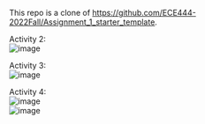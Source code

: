 This repo is a clone of 
https://github.com/ECE444-2022Fall/Assignment_1_starter_template. 

Activity 2:  
![image](https://user-images.githubusercontent.com/68239498/193422671-13c1c5a9-77a6-451a-b25b-f9a91dbb2ad9.png)  

Activity 3:  
![image](https://user-images.githubusercontent.com/68239498/193423074-d8f97be6-481f-4e10-90d6-8c85631116ac.png)  

 Activity 4:  
 ![image](https://user-images.githubusercontent.com/68239498/193423248-4b95ad16-e222-453e-86a7-5a580136497e.png)  
 ![image](https://user-images.githubusercontent.com/68239498/193423354-653434f9-7689-4995-aade-eee01a9b6943.png)




